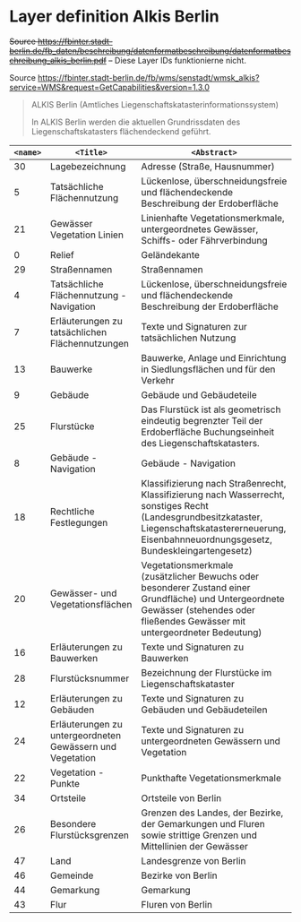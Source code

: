 # Layer definition Alkis Berlin

~~Source https://fbinter.stadt-berlin.de/fb_daten/beschreibung/datenformatbeschreibung/datenformatbeschreibung_alkis_berlin.pdf~~ – Diese Layer IDs funktionierne nicht.

Source https://fbinter.stadt-berlin.de/fb/wms/senstadt/wmsk_alkis?service=WMS&request=GetCapabilities&version=1.3.0

> ALKIS Berlin (Amtliches Liegenschaftskatasterinformationssystem)
>
> In ALKIS Berlin werden die aktuellen Grundrissdaten des Liegenschaftskatasters flächendeckend geführt.

| `<name>` | `<Title>` | `<Abstract>` |
|---|---|---|
| 30 | Lagebezeichnung | Adresse (Straße, Hausnummer) |
| 5 | Tatsächliche Flächennutzung | Lückenlose, überschneidungsfreie und flächendeckende Beschreibung der Erdoberfläche |
| 21 | Gewässer Vegetation Linien | Linienhafte Vegetationsmerkmale, untergeordnetes Gewässer, Schiffs- oder Fährverbindung |
| 0 | Relief | Geländekante |
| 29 | Straßennamen | Straßennamen |
| 4 | Tatsächliche Flächennutzung - Navigation | Lückenlose, überschneidungsfreie und flächendeckende Beschreibung der Erdoberfläche |
| 7 | Erläuterungen zu tatsächlichen Flächennutzungen | Texte und Signaturen zur tatsächlichen Nutzung |
| 13 | Bauwerke | Bauwerke, Anlage und Einrichtung in Siedlungsflächen und für den Verkehr |
| 9 | Gebäude | Gebäude und Gebäudeteile |
| 25 | Flurstücke | Das Flurstück ist als geometrisch eindeutig begrenzter Teil der Erdoberfläche Buchungseinheit des Liegenschaftskatasters. |
| 8 | Gebäude - Navigation | Gebäude - Navigation |
| 18 | Rechtliche Festlegungen | Klassifizierung  nach Straßenrecht, Klassifizierung  nach Wasserrecht, sonstiges Recht (Landesgrundbesitzkataster, Liegenschaftskatastererneuerung, Eisenbahnneuordnungsgesetz, Bundeskleingartengesetz) |
| 20 | Gewässer- und Vegetationsflächen | Vegetationsmerkmale (zusätzlicher Bewuchs oder besonderer Zustand einer Grundfläche) und Untergeordnete Gewässer (stehendes oder fließendes Gewässer mit untergeordneter Bedeutung) |
| 16 | Erläuterungen zu Bauwerken | Texte und Signaturen zu Bauwerken |
| 28 | Flurstücksnummer | Bezeichnung der Flurstücke im Liegenschaftskataster |
| 12 | Erläuterungen zu Gebäuden | Texte und Signaturen zu Gebäuden und Gebäudeteilen |
| 24 | Erläuterungen zu untergeordneten Gewässern und Vegetation | Texte und Signaturen zu untergeordneten Gewässern und Vegetation |
| 22 | Vegetation - Punkte | Punkthafte Vegetationsmerkmale |
| 34 | Ortsteile | Ortsteile von Berlin |
| 26 | Besondere Flurstücksgrenzen | Grenzen des Landes, der Bezirke, der Gemarkungen und Fluren sowie strittige Grenzen und Mittellinien der Gewässer |
| 47 | Land | Landesgrenze von Berlin |
| 46 | Gemeinde | Bezirke von Berlin |
| 44 | Gemarkung | Gemarkung |
| 43 | Flur | Fluren von Berlin |
